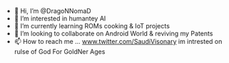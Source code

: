 - 👋 Hi, I’m @DragoNNomaD
- 👀 I’m interested in humantey AI
- 🌱 I’m currently learning ROMs cooking & IoT projects
- 💞️ I’m looking to collaborate on Android World & reviving my Patents
- 📫 How to reach me ... www.twitter.com/SaudiVisonary
im intrested on rulse of God For GoldNer Ages
<!---
MekaL_OS/DragoNNomaD is a ✨ special ✨ repository because its `README.md` (this file) appears on your GitHub profile.
You can click the Preview link to take a look at your changes.
--->
